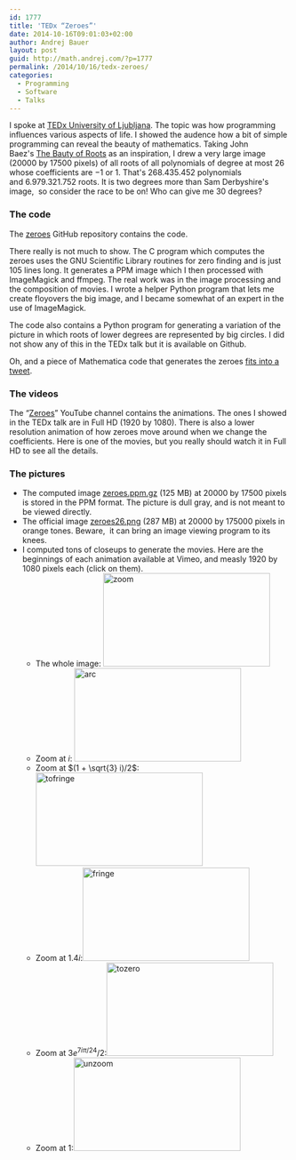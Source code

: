 ```yaml
---
id: 1777
title: 'TEDx “Zeroes”'
date: 2014-10-16T09:01:03+02:00
author: Andrej Bauer
layout: post
guid: http://math.andrej.com/?p=1777
permalink: /2014/10/16/tedx-zeroes/
categories:
  - Programming
  - Software
  - Talks
---
```

I spoke at [TEDx University of Ljubljana](http://tedxul.si). The topic was how programming influences various aspects of life. I showed the audence how a bit of simple programming can reveal the beauty of mathematics. Taking John Baez's [The Bauty of Roots](http://www.math.ucr.edu/home/baez/roots/) as an inspiration, I drew a very large image (20000 by 17500 pixels) of all roots of all polynomials of degree at most 26 whose coefficients are $-1$ or $1$. That's 268.435.452 polynomials and 6.979.321.752 roots. It is two degrees more than Sam Derbyshire's image,  so consider the race to be on! Who can give me 30 degrees?

<!--more-->

### The code

The [zeroes](https://github.com/andrejbauer/zeroes) GitHub repository contains the code.

There really is not much to show. The C program which computes the zeroes uses the GNU Scientific Library routines for zero finding and is just 105 lines long. It generates a PPM image which I then processed with ImageMagick and ffmpeg. The real work was in the image processing and the composition of movies. I wrote a helper Python program that lets me create floyovers the big image, and I became somewhat of an expert in the use of ImageMagick.

The code also contains a Python program for generating a variation of the picture in which roots of lower degrees are represented by big circles. I did not show any of this in the TEDx talk but it is available on Github.

Oh, and a piece of Mathematica code that generates the zeroes [fits into a tweet](https://twitter.com/wolframtap/status/515526464650084352/).

### The videos

The “[Zeroes](https://www.youtube.com/playlist?list=PL-47DDuiZOMBk0_yOF75WtKqe75OrhCf5)” YouTube channel contains the animations. The ones I showed in the TEDx talk are in Full HD (1920 by 1080). There is also a lower resolution animation of how zeroes move around when we change the coefficients. Here is one of the movies, but you really should watch it in Full HD to see all the details.



### The pictures

  * The computed image [zeroes.ppm.gz](http://www.andrej.com/zeroes/zeroes26.ppm.gz) (125 MB) at 20000 by 17500 pixels is stored in the PPM format. The picture is dull gray, and is not meant to be viewed directly.
  * The official image [zeroes26.png](http://www.andrej.com/zeroes/zeroes26.png) (287 MB) at 20000 by 175000 pixels in orange tones. Beware,  it can bring an image viewing program to its knees.
  * I computed tons of closeups to generate the movies. Here are the beginnings of each animation available at Vimeo, and measly 1920 by 1080 pixels each (click on them). 
      * The whole image: [<img class="aligncenter size-medium wp-image-1783" alt="zoom" src="http://math.andrej.com/wp-content/uploads/2014/10/zoom1-300x168.png" width="300" height="168" srcset="http://math.andrej.com/wp-content/uploads/2014/10/zoom1-300x168.png 300w, http://math.andrej.com/wp-content/uploads/2014/10/zoom1-1024x576.png 1024w" sizes="(max-width: 300px) 100vw, 300px" />](http://math.andrej.com/wp-content/uploads/2014/10/zoom1.png)
      * Zoom at $i$: [<img class="aligncenter size-medium wp-image-1784" alt="arc" src="http://math.andrej.com/wp-content/uploads/2014/10/arc1-300x168.png" width="300" height="168" srcset="http://math.andrej.com/wp-content/uploads/2014/10/arc1-300x168.png 300w, http://math.andrej.com/wp-content/uploads/2014/10/arc1-1024x576.png 1024w" sizes="(max-width: 300px) 100vw, 300px" />](http://math.andrej.com/wp-content/uploads/2014/10/arc1.png)
      * Zoom at $(1 + \sqrt{3} i)/2$:[<img class="aligncenter size-medium wp-image-1785" alt="tofringe" src="http://math.andrej.com/wp-content/uploads/2014/10/tofringe1-300x168.png" width="300" height="168" srcset="http://math.andrej.com/wp-content/uploads/2014/10/tofringe1-300x168.png 300w, http://math.andrej.com/wp-content/uploads/2014/10/tofringe1-1024x576.png 1024w" sizes="(max-width: 300px) 100vw, 300px" />](http://math.andrej.com/wp-content/uploads/2014/10/tofringe1.png)
      * Zoom at $1.4 i$:[<img class="aligncenter size-medium wp-image-1779" alt="fringe" src="http://math.andrej.com/wp-content/uploads/2014/10/fringe-300x168.png" width="300" height="168" srcset="http://math.andrej.com/wp-content/uploads/2014/10/fringe-300x168.png 300w, http://math.andrej.com/wp-content/uploads/2014/10/fringe-1024x576.png 1024w" sizes="(max-width: 300px) 100vw, 300px" />](http://math.andrej.com/wp-content/uploads/2014/10/fringe.png)
      * Zoom at $3 e^{7 i \pi/24}/2$:[<img class="aligncenter size-medium wp-image-1786" alt="tozero" src="http://math.andrej.com/wp-content/uploads/2014/10/tozero1-300x168.png" width="300" height="168" srcset="http://math.andrej.com/wp-content/uploads/2014/10/tozero1-300x168.png 300w, http://math.andrej.com/wp-content/uploads/2014/10/tozero1-1024x576.png 1024w" sizes="(max-width: 300px) 100vw, 300px" />](http://math.andrej.com/wp-content/uploads/2014/10/tozero1.png)
      * Zoom at $1$:[<img class="aligncenter size-medium wp-image-1787" alt="unzoom" src="http://math.andrej.com/wp-content/uploads/2014/10/unzoom-300x168.png" width="300" height="168" srcset="http://math.andrej.com/wp-content/uploads/2014/10/unzoom-300x168.png 300w, http://math.andrej.com/wp-content/uploads/2014/10/unzoom-1024x576.png 1024w" sizes="(max-width: 300px) 100vw, 300px" />](http://math.andrej.com/wp-content/uploads/2014/10/unzoom.png)
